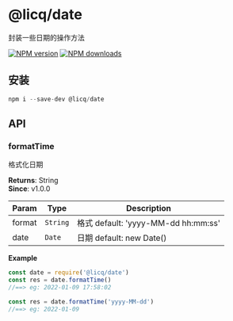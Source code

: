 
# @licq/date

封装一些日期的操作方法

[![NPM version][npm-image]][npm-url] [![NPM downloads][download-image]][download-url]

[npm-image]: http://img.shields.io/npm/v/@licq/date.svg?style=flat-square
[npm-url]: http://npmjs.org/package/@licq/date
[download-image]: https://img.shields.io/npm/dm/@licq/date.svg?style=flat-square
[download-url]: https://npmjs.org/package/@licq/date
## 安装

```js
npm i --save-dev @licq/date
```

## API
### formatTime 

格式化日期


**Returns**: String  
**Since**: v1.0.0  

| Param | Type | Description |
| --- | --- | --- |
| format | <code>String</code> | 格式 default: 'yyyy-MM-dd hh:mm:ss' |
| date | <code>Date</code> | 日期 default: new Date() |

**Example**  
```js
const date = require('@licq/date')
const res = date.formatTime()
//==> eg: 2022-01-09 17:58:02

const res = date.formatTime('yyyy-MM-dd')
//==> eg: 2022-01-09
```
